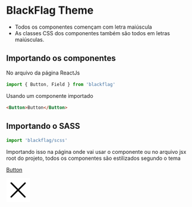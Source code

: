 # BlackFlag Theme

- Todos os componentes començam com letra maiúscula
- As classes CSS dos componentes também são todos em letras maiúsculas.

## Importando os componentes
No arquivo da página ReactJs
```js
import { Button, Field } from 'blackflag'
```
Usando um componente importado
```html
<Button>Button</Button>
```

## Importando o SASS
```js
import 'blackflag/scss'
```
Importando isso na página onde vai usar o componente ou no arquivo jsx root do projeto, todos os componentes são estilizados segundo o tema


[Button](/src/controls/Button/README.md)

![doc icon](/docs/assets/icons/close.svg)
